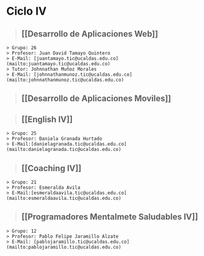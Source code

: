 # Ciclo IV

> ## [[Desarrollo de Aplicaciones Web]]
	> Grupo: 26
	> Profesor: Juan David Tamayo Quintero
	> E-Mail: [juantamayo.tic@ucaldas.edu.co](mailto:juantamayo.tic@ucaldas.edu.co)
	> Tutor: Johnnathan Muñoz Morales
	> E-Mail: [johnnathanmunoz.tic@ucaldas.edu.co](mailto:johnnathanmunoz.tic@ucaldas.edu.co)

> ## [[Desarrollo de Aplicaciones Moviles]]

> ## [[English IV]]
	> Grupo: 25
	> Profesor: Daniela Granada Hurtado
	> E-Mail:[danielagranada.tic@ucaldas.edu.co](mailto:danielagranada.tic@ucaldas.edu.co)

> ## [[Coaching IV]]
	> Grupo: 21
	> Profesor: Esmeralda Avila
	> E-Mail:[esmeraldaavila.tic@ucaldas.edu.co](mailto:esmeraldaavila.tic@ucaldas.edu.co)

> ## [[Programadores Mentalmete Saludables IV]]
	> Grupo: 12
	> Profesor: Pablo Felipe Jaramillo Alzate
	> E-Mail: [pablojaramillo.tic@ucaldas.edu.co](mailto:pablojaramillo.tic@ucaldas.edu.co)